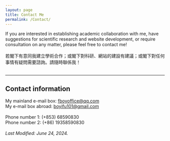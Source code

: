 ```yaml
---
layout: page
title: Contact Me
permalink: /Contact/
---
```


If you are interested in establishing academic collaboration with me, have suggestions for scientific research and website development, or require consultation on any matter, please feel free to contact me!<br/>
<br/>
若閣下有意同我建立學術合作；或閣下對科研、網站的建設有建議；或閣下對任何事情有疑問需要諮詢。請隨時聯係我！<br/>
<br/>

---

## Contact information 

My mainland e-mail box: [fboyoffice@qq.com](mailto:fboyoffice@qq.com)<br/>
My e-mail box abroad: [boyifu101@gmail.com](mailto:boyifu101@gmail.com)<br/>
<br/>
Phone number 1: (+853) 68590830<br/>
Phone number 2: (+86) 19358590830<br/>
<br/>
<em>Last Modified: June 24, 2024.</em><br/>
<br/>

